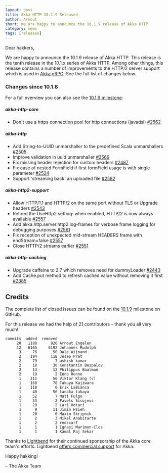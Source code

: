 ```yaml
---
layout: post
title: Akka HTTP 10.1.9 Released
author: Arnout
short: We are happy to announce the 10.1.9 release of Akka HTTP
category: news
tags: [releases]
---
```


Dear hakkers,

We are happy to announce the 10.1.9 release of Akka HTTP. This release is the tenth release in the 10.1.x series of Akka HTTP.
Among other things, this release contains a number of improvements to the HTTP/2 server support which is used in [Akka gRPC](https://doc.akka.io/docs/akka-grpc/current/). See the full list of changes below.

### Changes since 10.1.8

For a full overview you can also see the [10.1.9 milestone](https://github.com/akka/akka-http/milestone/49?closed=1):

##### akka-http-core

* Don't use a https connection pool for http connections (javadsl) [#2562](https://github.com/akka/akka-http/pull/2562)

##### akka-http

* Add String-to-UUID unmarshaller to the predefined Scala unmarshallers [#2505](https://github.com/akka/akka-http/pull/2505)
* Improve validation in uuid unmarshaller [#2569](https://github.com/akka/akka-http/pull/2569/)
* Fix missing header rejection for custom headers [#2487](https://github.com/akka/akka-http/issues/2487)
* Fix case of nested FormField if first formField usage is with single parameter [#2524](https://github.com/akka/akka-http/pull/2543)
* Support 'streaming back' an uploaded file [#2582](https://github.com/akka/akka-http/pull/2582)


##### akka-http2-support

* Allow HTTP/1.1 and HTTP/2 on the same port without TLS or Upgrade headers [#2543](https://github.com/akka/akka-http/pull/2543)
* Retired the UseHttp2 setting: when enabled, HTTP/2 is now always available [#2557](https://github.com/akka/akka-http/pull/2557)
* Add akka.http.server.http2.log-frames for verbose frame logging for debugging purposes [#2561](https://github.com/akka/akka-http/pull/2561)
* Fix reception of unexpected mid-stream HEADERS frame with endStream=false [#2557](https://github.com/akka/akka-http/pull/2557)
* Close HTTP/2 streams earlier [#2551](https://github.com/akka/akka-http/issues/2551)

##### akka-http-caching

* Upgrade caffeine to 2.7 which removes need for dummyLoader [#2443](https://github.com/akka/akka-http/issues/2443)
* Add Cache.put method to refresh cached value without removing it first [#2385](https://github.com/akka/akka-http/issues/2385)

## Credits

The complete list of closed issues can be found on the [10.1.9](https://github.com/akka/akka-http/milestone/10.1.9?closed=1) milestone on GitHub.

For this release we had the help of 21 contributors – thank you all very much!

```
commits  added  removed
     20   1188      920 Arnout Engelen
     12   6165     6192 Johannes Rudolph
      3     76       50 Dale Wijnand
      2    194      118 Josep Prat
      2     79        7 ashish kumar
      2     18       30 Konstantin Bespalov
      2     13       12 Philippus Baalman
      2     19        2 Enno Runne
      1    311       50 Viktor Klang (√)
      1    160       78 Takuya Kajiwara
      1    118        0 Erik LaBianca
      1     40       56 tanaka takaya
      1     52        7 Matt Fulgo
      1     33        2 Pavels Sisojevs
      1     28        2 Lari Hotari
      1      9       11 Jimin Hsieh
      1     20        0 Maxim Skripnik
      1      2        3 Mikel Anabitarte
      1      2        2 redscarf
      1      1        1 Ignasi Marimon-Clos
      1      1        1 Kamal Raj Sekar
```

Thanks to [Lightbend](https://www.lightbend.com/) for their continued sponsorship of the Akka core 
team's efforts. Lightbend [offers commercial support](https://www.lightbend.com/akka#subscription)
for Akka.

Happy hakking!

– The Akka Team
